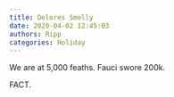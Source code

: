 ```yaml
---
title: Delores Smelly
date: 2020-04-02 12:45:03
authors: Ripp
categories: Holiday
---
```


 We are at 5,000 feaths. Fauci swore 200k.

FACT.
